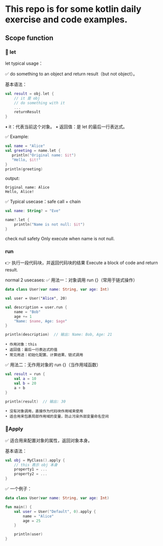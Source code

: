 # This repo is for some kotlin daily exercise and code examples. 

## Scope function

### 🌟 let 

let typical usage：

✅ do something to an object and return result（but not object）。

基本语法：
```kotlin
val result = obj.let {
    // it 是 obj
    // do something with it
    ...
    returnResult
}
```
• it：代表当前这个对象。
• 返回值：是 let 的最后一行表达式。

✅ Example:
 ```kotlin
val name = "Alice"
val greeting = name.let {
    println("Original name: $it")
    "Hello, $it!"
}
println(greeting)
```
output:
```
Original name: Alice
Hello, Alice!
```
✅ Typical usecase：safe call + chain
```kotlin
val name: String? = "Eve"

name?.let {
    println("Name is not null: $it")
}
```
check null safety
Only execute when name is not null.



### run
👉 执行一段代码块，并返回代码块的结果
Execute a block of code and return result.

normal 2 usecases:
✅ 用法一：对象调用 run {}（常用于链式操作）
```kotlin
data class User(var name: String, var age: Int)

val user = User("Alice", 20)

val description = user.run {
    name = "Bob"
    age += 1
    "Name: $name, Age: $age"
}

println(description)  // 输出: Name: Bob, Age: 21
```
	• 作用对象：this
	• 返回值：最后一行表达式的值
	• 常见用途：初始化配置、计算结果、链式调用

✅ 用法二：无作用对象的 run {}（当作用域函数）
```kotlin
val result = run {
    val a = 10
    val b = 20
    a + b
}

println(result)  // 输出: 30
```
	• 没有对象调用，直接作为代码块作用域来使用
	• 适合用来包裹局部作用域的变量，防止污染外部变量命名空间

 ### 🔧Apply
 
✅ 适合用来配置对象的属性，返回对象本身。

基本语法：
```kotlin
val obj = MyClass().apply {
    // this 表示 obj 本身
    property1 = ...
    property2 = ...
}
```
✅ 一个例子：
```kotlin
data class User(var name: String, var age: Int)

fun main() {
    val user = User("Default", 0).apply {
        name = "Alice"
        age = 25
    }

    println(user)
}
```






























































































